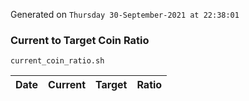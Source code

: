 Generated on `Thursday 30-September-2021 at 22:38:01`

### Current to Target Coin Ratio
`current_coin_ratio.sh`

Date|Current|Target|Ratio
---|---|---|---
